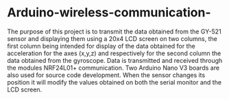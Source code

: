 # Arduino-wireless-communication-
The purpose of this project is to transmit the data obtained from the GY-521 sensor and displaying them using a 20x4 LCD screen on two columns, the first column being intended for display of the data obtained for the acceleration for the axes (x,y,z) and respectively for the second column the data obtained from the gyroscope. Data is transmitted and received through the modules NRF24L01+ communication. 
Two Arduino Nano V3 boards are also used for source code development. 
When the sensor changes its position it will modify the values ​​obtained on both the serial monitor and the LCD screen.
